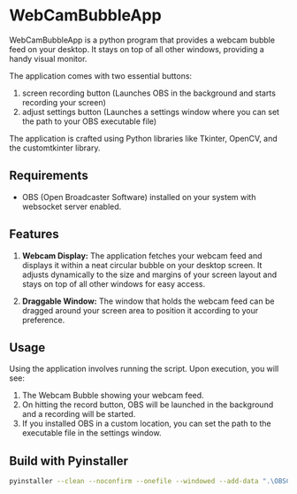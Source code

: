 # WebCamBubbleApp

WebCamBubbleApp is a python program that provides a webcam bubble feed on your desktop. It stays on top of all other windows, providing a handy visual monitor.

The application comes with two essential buttons:

1. screen recording button (Launches OBS in the background and starts recording your screen)
2. adjust settings button (Launches a settings window where you can set the path to your OBS executable file)

The application is crafted using Python libraries like Tkinter, OpenCV, and the customtkinter library.

## Requirements

- OBS (Open Broadcaster Software) installed on your system with websocket server enabled.

## Features

1. **Webcam Display:** The application fetches your webcam feed and displays it within a neat circular bubble on your desktop screen. It adjusts dynamically to the size and margins of your screen layout and stays on top of all other windows for easy access.

2. **Draggable Window:** The window that holds the webcam feed can be dragged around your screen area to position it according to your preference.

## Usage

Using the application involves running the script. Upon execution, you will see:

1. The Webcam Bubble showing your webcam feed.
2. On hitting the record button, OBS will be launched in the background and a recording will be started.
3. If you installed OBS in a custom location, you can set the path to the executable file in the settings window.

## Build with Pyinstaller

```bash
pyinstaller --clean --noconfirm --onefile --windowed --add-data ".\OBSCommand;OBSCommand/" --add-data ".\webcam_env\Lib\site-packages\customtkinter;customtkinter/" --add-data ".\assets\*;assets/" --name WebcamBubble main.py
```
